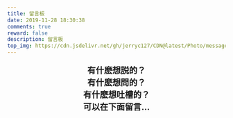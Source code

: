 ```yaml
---
title: 留言板
date: 2019-11-28 18:30:38
comments: true
reward: false
description: 留言板
top_img: https://cdn.jsdelivr.net/gh/jerryc127/CDN@latest/Photo/messageboard.jpg
---
```

<p style="font-size:1.2rem;font-weight:bold;text-align: center">
有什麽想説的？<br>
有什麽想問的？<br>
有什麽想吐槽的？<br>
可以在下面留言...<br>
</p>
